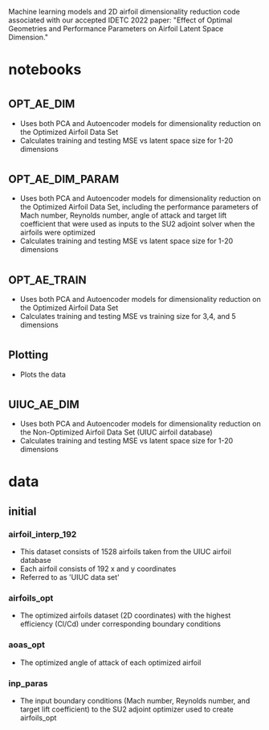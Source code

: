 Machine learning models and 2D airfoil dimensionality reduction code associated with our accepted IDETC 2022 paper: "Effect of Optimal Geometries and Performance Parameters on Airfoil Latent Space Dimension."


# notebooks
#
## OPT_AE_DIM
 - Uses both PCA and Autoencoder models for dimensionality reduction on the Optimized Airfoil Data Set
 - Calculates training and testing MSE vs latent space size for 1-20 dimensions

#
## OPT_AE_DIM_PARAM
 - Uses both PCA and Autoencoder models for dimensionality reduction on the Optimized Airfoil Data Set, including the performance parameters of Mach number, Reynolds number, angle of attack and target lift coefficient that were used as inputs to the SU2 adjoint solver when the airfoils were optimized 
 - Calculates training and testing MSE vs latent space size for 1-20 dimensions

#
## OPT_AE_TRAIN
 - Uses both PCA and Autoencoder models for dimensionality reduction on the Optimized Airfoil Data Set
 - Calculates training and testing MSE vs training size for 3,4, and 5 dimensions

#
## Plotting
 - Plots the data

#
## UIUC_AE_DIM
 - Uses both PCA and Autoencoder models for dimensionality reduction on the Non-Optimized Airfoil Data Set (UIUC airfoil database)
 - Calculates training and testing MSE vs latent space size for 1-20 dimensions

#
# data
## initial
### airfoil_interp_192
- This dataset consists of 1528 airfoils taken from the UIUC airfoil database
- Each airfoil consists of 192 x and y coordinates
- Referred to as 'UIUC data set'
### airfoils_opt
- The optimized airfoils dataset (2D coordinates) with the highest efficiency (Cl/Cd) under corresponding boundary conditions
### aoas_opt
- The optimized angle of attack of each optimized airfoil
### inp_paras
- The input boundary conditions (Mach number, Reynolds number, and target lift coefficient) to the SU2 adjoint optimizer used to create airfoils_opt
